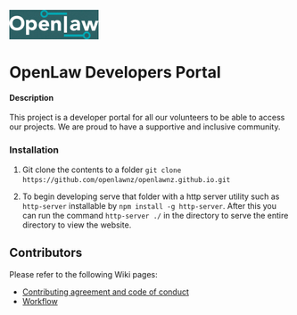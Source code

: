 
![Open Law Logo](images/OpenLaw_Logo.jpg)
# OpenLaw Developers Portal

#### Description

This project is a developer portal for all our volunteers to be able to access our projects. We are proud to have a supportive and inclusive community. 

### Installation

1. Git clone the contents to a folder `git clone https://github.com/openlawnz/openlawnz.github.io.git`

2. To begin developing serve that folder with a http server utility such as `http-server` installable by `npm install -g http-server`. After this you can run the command `http-server ./` in the directory to serve the entire directory to view the website. 


## Contributors

Please refer to the following Wiki pages:

* [Contributing agreement and code of conduct](https://github.com/openlawnz/openlawnz.github.io/blob/master/CONTRIBUTING.md)
* [Workflow](https://github.com/openlawnz/openlawnz.github.io/wiki/Workflow)

